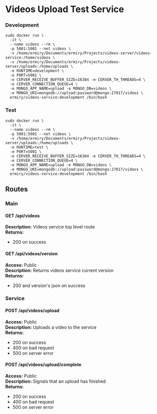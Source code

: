 # Videos Upload Test Service

### Development
```
sudo docker run \
  -it \
  --name videos --rm \
  -p 5001:5001 --net videos \
  -v /home/ermiry/Documents/ermiry/Projects/videos-server/videos-service:/home/videos \
  -v /home/ermiry/Documents/ermiry/Projects/videos-server/uploads:/home/uploads \
  -e RUNTIME=development \
  -e PORT=5001 \
  -e CERVER_RECEIVE_BUFFER_SIZE=16384 -e CERVER_TH_THREADS=4 \
  -e CERVER_CONNECTION_QUEUE=4 \
  -e MONGO_APP_NAME=upload -e MONGO_DB=videos \
  -e MONGO_URI=mongodb://upload:password@mongo:27017/videos \
  ermiry/videos-service:development /bin/bash
```

### Test
```
sudo docker run \
  -it \
  --name videos --rm \
  -p 5001:5001 --net videos \
  -v /home/ermiry/Documents/ermiry/Projects/videos-server/uploads:/home/uploads \
  -e RUNTIME=test \
  -e PORT=5001 \
  -e CERVER_RECEIVE_BUFFER_SIZE=16384 -e CERVER_TH_THREADS=4 \
  -e CERVER_CONNECTION_QUEUE=4 \
  -e MONGO_APP_NAME=upload -e MONGO_DB=videos \
  -e MONGO_URI=mongodb://upload:password@mongo:27017/videos \
  ermiry/videos-service:development /bin/bash
```

## Routes

### Main

#### GET /api/videos
**Description:** Videos service top level route \
**Returns:**
  - 200 on success

#### GET /api/videos/version
**Access:** Public \
**Description:** Returns videos service current version \
**Returns:**
  - 200 and version's json on success

### Service

#### POST /api/videos/upload
**Access:** Public \
**Description:** Uploads a video to the service \
**Returns:**
  - 200 on success
  - 400 on bad request
  - 500 on server error

#### POST /api/videos/upload/complete
**Access:** Public \
**Description:** Signals that an upload has finished \
**Returns:**
  - 200 on success
  - 400 on bad request
  - 500 on server error
